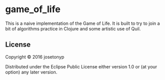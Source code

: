# game_of_life

This is a naive implementation of the Game of Life. It is built to try to join a bit of algorithms practice in Clojure and some artistic use of Quil.



## License

Copyright © 2016 josetonyp

Distributed under the Eclipse Public License either version 1.0 or (at
your option) any later version.
